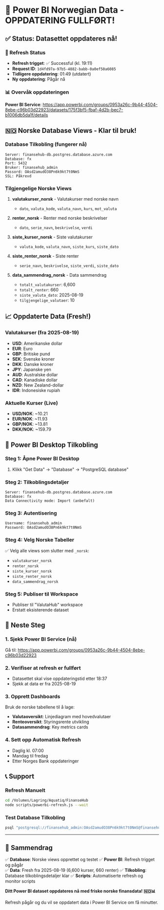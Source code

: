 # 🎉 Power BI Norwegian Data - OPPDATERING FULLFØRT!

## ✅ Status: Datasettet oppdateres nå!

### 🔄 Refresh Status
- **Refresh trigget**: ✅ Successful (kl. 19:11)
- **Request ID**: `1d4fd97a-97b5-4882-babb-0a0ef50a6085`
- **Tidligere oppdatering**: 01:49 (utdatert)
- **Ny oppdatering**: Pågår nå

### 📊 Overvåk oppdateringen
**Power BI Service**: https://app.powerbi.com/groups/0953a26c-9b44-4504-8ebe-c96b03d22923/datasets/175f3bf5-fbaf-4d2b-bec7-b1006db5da1f/details

## 🇳🇴 Norske Database Views - Klar til bruk!

### Database Tilkobling (fungerer nå)
```
Server: finansehub-db.postgres.database.azure.com  
Database: fx
Port: 5432
Bruker: finansehub_admin
Passord: OAsd2amudO38Pn6k9kt7t0NmS
SSL: Påkrevd
```

### Tilgjengelige Norske Views
1. **valutakurser_norsk** - Valutakurser med norske navn
   - `dato`, `valuta_kode`, `valuta_navn`, `kurs`, `mot_valuta`
   
2. **renter_norsk** - Renter med norske beskrivelser
   - `dato`, `serie_navn`, `beskrivelse`, `verdi`
   
3. **siste_kurser_norsk** - Siste valutakurser
   - `valuta_kode`, `valuta_navn`, `siste_kurs`, `siste_dato`
   
4. **siste_renter_norsk** - Siste renter
   - `serie_navn`, `beskrivelse`, `siste_verdi`, `siste_dato`
   
5. **data_sammendrag_norsk** - Data sammendrag
   - `totalt_valutakurser`: 6,600
   - `totalt_renter`: 660
   - `siste_valuta_dato`: 2025-08-19
   - `tilgjengelige_valutaer`: 10

## 📈 Oppdaterte Data (Fresh!)

### Valutakurser (fra 2025-08-19)
- **USD**: Amerikanske dollar
- **EUR**: Euro  
- **GBP**: Britiske pund
- **SEK**: Svenske kroner
- **DKK**: Danske kroner
- **JPY**: Japanske yen
- **AUD**: Australske dollar
- **CAD**: Kanadiske dollar
- **NZD**: New Zealand-dollar
- **IDR**: Indonesiske rupiah

### Aktuelle Kurser (Live)
- **USD/NOK**: ~10.21
- **EUR/NOK**: ~11.93
- **GBP/NOK**: ~13.81
- **DKK/NOK**: ~159.79

## 🔗 Power BI Desktop Tilkobling

### Steg 1: Åpne Power BI Desktop
1. Klikk "Get Data" → "Database" → "PostgreSQL database"

### Steg 2: Tilkoblingsdetaljer
```
Server: finansehub-db.postgres.database.azure.com
Database: fx
Data Connectivity mode: Import (anbefalt)
```

### Steg 3: Autentisering
```
Username: finansehub_admin  
Password: OAsd2amudO38Pn6k9kt7t0NmS
```

### Steg 4: Velg Norske Tabeller
✅ Velg alle views som slutter med `_norsk`:
- `valutakurser_norsk`
- `renter_norsk`
- `siste_kurser_norsk`
- `siste_renter_norsk`
- `data_sammendrag_norsk`

### Steg 5: Publiser til Workspace
- Publiser til "ValutaHub" workspace
- Erstatt eksisterende dataset

## 🚀 Neste Steg

### 1. Sjekk Power BI Service (nå)
Gå til: https://app.powerbi.com/groups/0953a26c-9b44-4504-8ebe-c96b03d22923

### 2. Verifiser at refresh er fullført
- Datasettet skal vise oppdateringstid etter 18:37
- Sjekk at data er fra 2025-08-19

### 3. Opprett Dashboards
Bruk de norske tabellene til å lage:
- **Valutaoversikt**: Linjediagram med hovedvalutaer
- **Renteoversikt**: Styringsrente utvikling
- **Datasammendrag**: Key metrics cards

### 4. Sett opp Automatisk Refresh
- Daglig kl. 07:00
- Mandag til fredag
- Etter Norges Bank oppdateringer

## 📞 Support

### Refresh Manuelt
```bash
cd /Volumes/Lagring/Aquatiq/FinanseHub
node scripts/powerbi-refresh.js --wait
```

### Test Database Tilkobling
```bash
psql "postgresql://finansehub_admin:OAsd2amudO38Pn6k9kt7t0NmS@finansehub-db.postgres.database.azure.com:5432/fx?sslmode=require" -c "SELECT * FROM siste_kurser_norsk LIMIT 5;"
```

---

## 🎯 Sammendrag

✅ **Database**: Norske views opprettet og testet
✅ **Power BI**: Refresh trigget og pågår  
✅ **Data**: Fresh fra 2025-08-19 (6,600 kurser, 660 renter)
✅ **Tilkobling**: Database tilkoblingsdetaljer klar
✅ **Scripts**: Automatiserte refresh og monitor scripts

**Ditt Power BI dataset oppdateres nå med friske norske finansdata! 🇳🇴📊**

Refresh pågår og du vil se oppdatert data i Power BI Service om få minutter.
